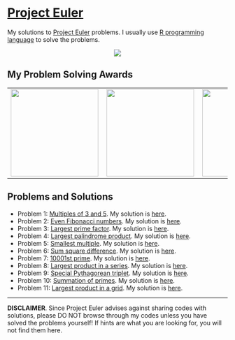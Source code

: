 # [Project Euler](https://projecteuler.net/)

My solutions to [Project Euler](https://projecteuler.net/) problems. I usually use [R programming language](https://www.r-project.org/) to solve the problems.


<p align="center">
  <img src="https://projecteuler.net/profile/lubomir.stepanek.png">
</p>


## My Problem Solving Awards


<center>
<table align="center">
  <tr>
    <td>
      <img
        src="https://projecteuler.net/images/awards/award_01.png"
        alt=""
        style="width:200px"
        align="left"
      />
    </td>
    <td>
      <img
        src="https://projecteuler.net/images/awards/award_01.png"
        alt=""
        style="width:200px"
        align="center"
      />
    </td>
    <td>
      <img
        src="https://projecteuler.net/images/awards/award_01.png"
        alt=""
        style="width:200px"
        align="right"
      />
    </td>
  </tr>
</table>
</p>
</center>


## Problems and Solutions

- Problem 1: [Multiples of 3 and 5](https://projecteuler.net/problem=1). My solution is [here](https://github.com/LStepanek/Project-Euler/blob/master/_0001_multiples_of_3_and_5_.R).
- Problem 2: [Even Fibonacci numbers](https://projecteuler.net/problem=2). My solution is [here](https://github.com/LStepanek/Project-Euler/blob/master/_0002_even_fibonacci_numbers_.R).
- Problem 3: [Largest prime factor](https://projecteuler.net/problem=3). My solution is [here](https://github.com/LStepanek/Project-Euler/blob/master/_0003_largest_prime_factor_.R).
- Problem 4: [Largest palindrome product](https://projecteuler.net/problem=4). My solution is [here](https://github.com/LStepanek/Project-Euler/blob/master/_0004_largest_palindrome_product_.R).
- Problem 5: [Smallest multiple](https://projecteuler.net/problem=5). My solution is [here](https://github.com/LStepanek/Project-Euler/blob/master/_0005_smallest_multiple_.R).
- Problem 6: [Sum square difference](https://projecteuler.net/problem=6). My solution is [here](https://github.com/LStepanek/Project-Euler/blob/master/_0006_sum_square_difference_.R).
- Problem 7: [10001st prime](https://projecteuler.net/problem=7). My solution is [here](https://github.com/LStepanek/Project-Euler/blob/master/_0007_10001st_prime_.R).
- Problem 8: [Largest product in a series](https://projecteuler.net/problem=8). My solution is [here](https://github.com/LStepanek/Project-Euler/blob/master/_0008_largest_product_in_a_series_.R).
- Problem 9: [Special Pythagorean triplet](https://projecteuler.net/problem=9). My solution is [here](https://github.com/LStepanek/Project-Euler/blob/master/_0009_special_pythagorean_triplet_.R).
- Problem 10: [Summation of primes](https://projecteuler.net/problem=10). My solution is [here](https://github.com/LStepanek/Project-Euler/blob/master/_0010_summation_of_primes_.R).
- Problem 11: [Largest product in a grid](https://projecteuler.net/problem=11). My solution is [here](https://github.com/LStepanek/Project-Euler/blob/master/_0011_largest_product_in_a_grid_.R).



---

<b>DISCLAIMER</b>. Since Project Euler advises against sharing codes with solutions, please DO NOT browse through my codes unless you have solved the problems yourself! If hints are what you are looking for, you will not find them here.
